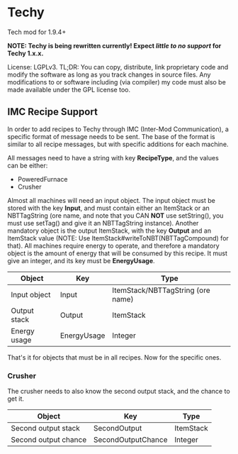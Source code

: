 # Techy
Tech mod for 1.9.4+

**NOTE: Techy is being rewritten currently! Expect *little to no support* for Techy 1.x.x.**

License: LGPLv3. TL;DR: You can copy, distribute, link proprietary code and modify the software as long as you track changes in source files. Any modifications to or software including (via compiler) my code must also be made available under the GPL license too.


## IMC Recipe Support

In order to add recipes to Techy through IMC (Inter-Mod Communication), a specific format of message needs to be sent.
The base of the format is similar to all recipe messages, but with specific additions for each machine.

All messages need to have a string with key **RecipeType**, and the values can be either:
- PoweredFurnace
- Crusher

Almost all machines will need an input object. The input object must be stored with the key **Input**, and must contain either an ItemStack or an NBTTagString (ore name, and note that you CAN **NOT** use setString(), you must use setTag() and give it an NBTTagString instance).
Another mandatory object is the output ItemStack, with the key **Output** and an ItemStack value (NOTE: Use ItemStack#writeToNBT(NBTTagCompound) for that).
All machines require energy to operate, and therefore a mandatory object is the amount of energy that will be consumed by this recipe. It must give an integer, and its key must be **EnergyUsage**.

| Object               | Key                | Type                              |
|----------------------|--------------------|-----------------------------------|
| Input object         | Input              | ItemStack/NBTTagString (ore name) |
| Output stack         | Output             | ItemStack                         |
| Energy usage         | EnergyUsage        | Integer                           |

That's it for objects that must be in all recipes. Now for the specific ones.

### Crusher

The crusher needs to also know the second output stack, and the chance to get it.

| Object               | Key                | Type      |
|----------------------|--------------------|-----------|
| Second output stack  | SecondOutput       | ItemStack |
| Second output chance | SecondOutputChance | Integer   |
